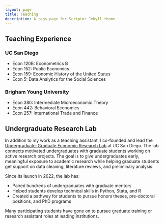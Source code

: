 ```yaml
---
layout: page
title: Teaching
description: A tags page for Scriptor Jekyll theme
---
```

## Teaching Experience
### UC San Diego
+ Econ 120B: Econometrics B
+ Econ 152: Public Economics
+ Econ 159: Economic History of the United States
+ Econ 5: Data Analytics for the Social Sciences

### Brigham Young University
+ Econ 380: Intermediate Microeconomic Theory
+ Econ 442: Behavioral Economics
+ Econ 257: International Trade and Finance

## Undergraduate Research Lab
In addition to my work as a teaching assistant, I co-founded and lead the [Undergraduate-Graduate Economic Research Lab](https://economics.ucsd.edu/undergraduate-program/resources/undergraduate-graduate-research-lab/index.html) at UC San Diego. The lab connects motivated undergraduates with graduate students working on active research projects. The goal is to give undergraduates early, meaningful exposure to academic research while helping graduate students get support on data cleaning, literature reviews, and preliminary analysis.

Since its launch in 2022, the lab has:

+ Paired hundreds of undergraduates with graduate mentors
+ Helped students develop technical skills in Python, Stata, and R
+ Created a pathway for students to pursue honors theses, pre-doctoral positions, and PhD programs

Many participating students have gone on to pursue graduate training or research assistant roles at leading institutions.
